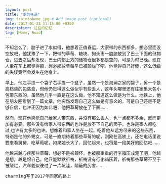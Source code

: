```yaml
---
layout: post
title: "家的味道"
img: traintohome.jpg # Add image post (optional)
date: 2017-01-23 11:15:00 +0300
description: 过往的记忆
tag: [Home, Road]
---
```



不知怎么了，脑子进了水似得，他想着正值春运，大家带的东西都多，想必里面没空放吧，他犹豫了一下，把带的草莓、糖块、狗头枣一股脑放到了巴士下面的储物仓。进去之后却发现，巴士内部上方的储物仓很多都是空的，可是为时已晚。现在人坐在车上都觉得颠，想必那些草莓早已被颠烂了吧，他觉得自己好傻，这么低级的失误竟然会发生在他身上。﻿

早上，他左手提一个袋子右手提一个盒子，虽然一个是海澜之家的袋子，另一个是高档些的包装盒，但他仍觉得这么做似乎有些丢人，这年头哪里还有往家里大包小包带东西的，虽然他几乎一直是在这么做，他不知道这么做是为什么。地铁上，他在朋友圈看到了一篇文章，他突然发现自己这么做是有意义的，可是自己还是不足够自信，也许正因为如此吧，他把草莓放在了下面......

然而，现在他感觉自己给家人带东西，并没有那么丢人，也一点都不多余，反而更加有必要。那些没有给家人带东西的也许是放不下自己的面子，也许是家人都吃过,也许有太多的也许。想像着和家人坐在一起，吃着他从远方带来的这些东西，特别是他的外甥女，可是一直期待着那些草莓的呢，刚刚在高铁上，还在电话里说要来看舅舅，吃草莓呢，如果她长大了，回忆起来，也将是一段美好的回忆吧......

他越来越心疼那些草莓，想必不是被颠坏，也被那重重的行李箱压成泥了吧，他越是想，越是恨自己。他只能默默祈祷，祈祷没有行李箱压着，祈祷那些草莓不至于被颠烂，汽车貌似驶过了一片坑洼，颠簸的厉害......

  <kbd>charming写于2017年回家的路上</kbd>

